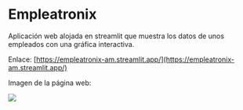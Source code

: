 # Empleatronix
Aplicación web alojada en streamlit que muestra los datos de unos empleados con una gráfica interactiva.

Enlace: [https://empleatronix-am.streamlit.app/](https://empleatronix-am.streamlit.app/)

Imagen de la página web:

![](http://drive.google.com/uc?export=view&id=1iusq4GQoIqcXNOcki04dB02HIZPw43Dd)
